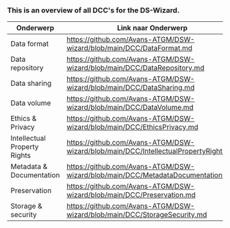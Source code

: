 ### This is an overview of all DCC's for the DS-Wizard.

| Onderwerp | Link naar Onderwerp |
| ------------- |---------------|
| Data format | https://github.com/Avans-ATGM/DSW-wizard/blob/main/DCC/DataFormat.md |
| Data repository | https://github.com/Avans-ATGM/DSW-wizard/blob/main/DCC/DataRepository.md|
| Data sharing | https://github.com/Avans-ATGM/DSW-wizard/blob/main/DCC/DataSharing.md |
| Data volume | https://github.com/Avans-ATGM/DSW-wizard/blob/main/DCC/DataVolume.md |
| Ethics & Privacy | https://github.com/Avans-ATGM/DSW-wizard/blob/main/DCC/EthicsPrivacy.md|
| Intellectual Property Rights | https://github.com/Avans-ATGM/DSW-wizard/blob/main/DCC/IntellectualPropertyRights.md |
| Metadata & Documentation | https://github.com/Avans-ATGM/DSW-wizard/blob/main/DCC/MetadataDocumentation.md |
| Preservation | https://github.com/Avans-ATGM/DSW-wizard/blob/main/DCC/Preservation.md|
| Storage & security | https://github.com/Avans-ATGM/DSW-wizard/blob/main/DCC/StorageSecurity.md |

